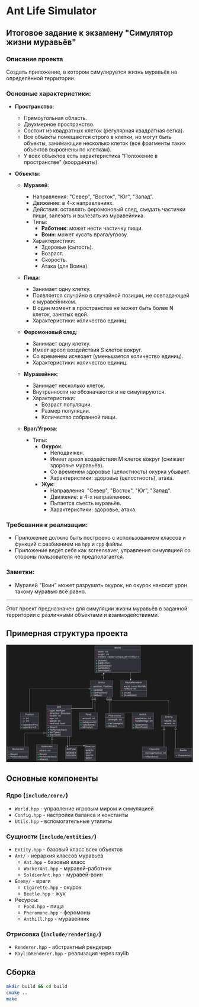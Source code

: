 # Ant Life Simulator

## Итоговое задание к экзамену "Симулятор жизни муравьёв"

### Описание проекта

Создать приложение, в котором симулируется жизнь муравьёв на определённой территории.

### Основные характеристики:

- **Пространство**:
    - Прямоугольная область.
    - Двухмерное пространство.
    - Состоит из квадратных клеток (регулярная квадратная сетка).
    - Все объекты помещаются строго в клетки, но могут быть объекты, занимающие несколько клеток (все фрагменты таких объектов выровнены по клеткам).
    - У всех объектов есть характеристика "Положение в пространстве" (координаты).

- **Объекты**:
    - **Муравей**:
        - Направления: "Север", "Восток", "Юг", "Запад".
        - Движение: в 4-х направлениях.
        - Действия: оставлять феромоновый след, съедать частички пищи, залезать и вылезать из муравейника.
        - Типы:
            - **Работник**: может нести частичку пищи.
            - **Воин**: может кусать врага/угрозу.
        - Характеристики:
            - Здоровье (сытость).
            - Возраст.
            - Скорость.
            - Атака (для Воина).

    - **Пища**:
        - Занимает одну клетку.
        - Появляется случайно в случайной позиции, не совпадающей с муравейником.
        - В один момент в пространстве не может быть более N клеток, занятых едой.
        - Характеристики: количество единиц.

    - **Феромоновый след**:
        - Занимает одну клетку.
        - Имеет ареол воздействия S клеток вокруг.
        - Со временем исчезает (уменьшается количество единиц).
        - Характеристики: количество единиц.

    - **Муравейник**:
        - Занимает несколько клеток.
        - Внутренности не обозначаются и не симулируются.
        - Характеристики:
            - Возраст популяции.
            - Размер популяции.
            - Количество собранной пищи.

    - **Враг/Угроза**:
        - Типы:
            - **Окурок**:
                - Неподвижен.
                - Имеет ареол воздействия M клеток вокруг (снижает здоровье муравьёв).
                - Со временем здоровье (целостность) окурка убывает.
                - Характеристики: здоровье (целостность), атака.
            - **Жук**:
                - Направления: "Север", "Восток", "Юг", "Запад".
                - Движение: в 4-х направлениях.
                - Пытается съесть муравьёв.
                - Характеристики: здоровье, атака.

### Требования к реализации:

- Приложение должно быть построено с использованием классов и функций с разбиением на `hpp` и `cpp` файлы.
- Приложение ведёт себя как screensaver, управления симуляцией со стороны пользователя не предполагается.

### Заметки:

- Муравей "Воин" может разрушать окурок, но окурок наносит урон такому муравью всё равно.

---

Этот проект предназначен для симуляции жизни муравьёв в заданной территории с различными объектами и взаимодействиями.

## Примерная структура проекта

![Ant Simulation Screenshot](ant.png) 
<!-- 
AntWorld/
├── CMakeLists.txt
├── README.md
├── include/
│   ├── core/
│   │   ├── World.hpp
│   │   ├── Config.hpp
│   │   └── Utils.hpp
│   ├── entities/
│   │   ├── Entity.hpp
│   │   ├── Ant/
│   │   │   ├── Ant.hpp
│   │   │   ├── WorkerAnt.hpp
│   │   │   └── SoldierAnt.hpp
│   │   ├── Food.hpp
│   │   ├── Pheromone.hpp
│   │   ├── Anthill.hpp
│   │   ├── Enemy/
│   │   │   ├── Enemy.hpp
│   │   │   ├── Cigarette.hpp
│   │   │   └── Beetle.hpp
│   │   └── Position.hpp
│   └── rendering/
│       ├── Renderer.hpp
│       └── RaylibRenderer.hpp
└── src/
├── main.cpp
├── core/
│   ├── World.cpp
└── entities/
├── Ant/
│   └── Ant.cpp
├── Food.cpp
├── Pheromone.cpp
├── Anthill.cpp
└── Enemy/
└── Enemy.cpp
-->


## Основные компоненты

### Ядро (`include/core/`)
- `World.hpp` - управление игровым миром и симуляцией
- `Config.hpp` - настройки баланса и константы
- `Utils.hpp` - вспомогательные утилиты

### Сущности (`include/entities/`)
- `Entity.hpp` - базовый класс всех объектов
- `Ant/` - иерархия классов муравьёв
    - `Ant.hpp` - базовый класс
    - `WorkerAnt.hpp` - муравей-работник
    - `SoldierAnt.hpp` - муравей-воин
- `Enemy/` - враги
    - `Cigarette.hpp` - окурок
    - `Beetle.hpp` - жук
- Ресурсы:
    - `Food.hpp` - пища
    - `Pheromone.hpp` - феромоны
    - `Anthill.hpp` - муравейник

### Отрисовка (`include/rendering/`)
- `Renderer.hpp` - абстрактный рендерер
- `RaylibRenderer.hpp` - реализация через raylib

## Сборка

```bash
mkdir build && cd build
cmake ..
make
```
